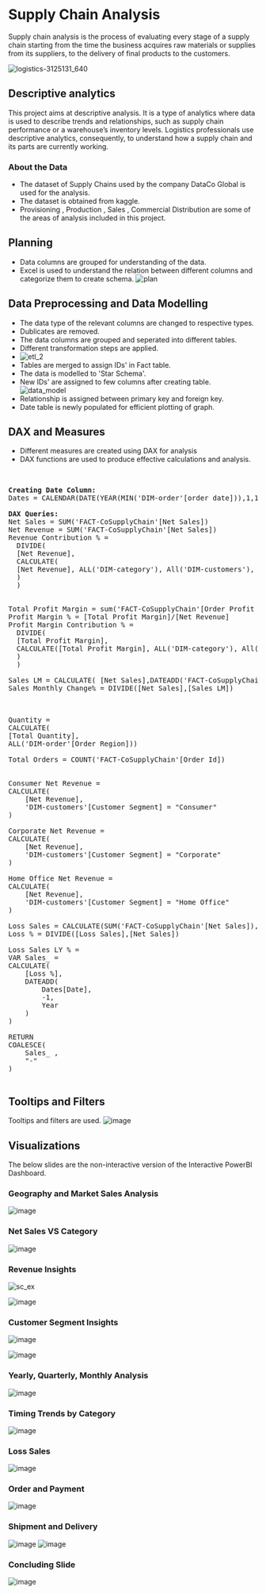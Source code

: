 # Supply Chain Analysis 

Supply chain analysis is the process of evaluating every stage of a supply chain starting from the time the business acquires raw materials or supplies from its suppliers, to the delivery of final products to the customers. 

![logistics-3125131_640](https://github.com/pooja614/PowerBI_Projects_/assets/69869583/2e1d00bc-c371-422e-8390-8580fd5257a7)

## Descriptive analytics
This project aims at descriptive analysis. It is a type of analytics where data is used to describe trends and relationships, such as supply chain performance or a warehouse’s inventory levels. Logistics professionals use descriptive analytics, consequently, to understand how a supply chain and its parts are currently working.  
### About the Data 
* The dataset of Supply Chains used by the company DataCo Global is used for the analysis.
* The dataset is obtained from kaggle.
* Provisioning , Production , Sales , Commercial Distribution are some of the areas of analysis included in this project. 
## Planning 
* Data columns are grouped for understanding of the data.
* Excel is used to understand the relation between different columns and categorize them to create schema.
   ![plan](https://github.com/pooja614/supply_chain/assets/69869583/1c8f0244-b240-49e0-bfb0-21e5c4465613)
## Data Preprocessing and Data Modelling
* The data type of the relevant columns are changed to respective types.
* Dublicates are removed. 
* The data columns are grouped and seperated into different tables.
* Different transformation steps are applied. 
* ![etl_2](https://github.com/pooja614/supply_chain/assets/69869583/775714a3-d6e0-4c46-8982-586ed23165eb)
* Tables are merged to assign IDs' in  Fact table. 
* The data is modelled to 'Star Schema'.
* New IDs' are assigned to few columns after creating table.
![data_model](https://github.com/pooja614/supply_chain/assets/69869583/f7a220ca-9653-4fdc-8c50-8fa29f2aaf1b)
* Relationship is assigned between primary key and foreign key. 
* Date table is newly populated for efficient plotting of graph.



## DAX and Measures
* Different measures are created using DAX for analysis<br>
* DAX functions are used to produce effective calculations and analysis.
<pre>
 

<b>Creating Date Column: </b>
Dates = CALENDAR(DATE(YEAR(MIN('DIM-order'[order date])),1,1), DATE(YEAR(MAX('DIM-order'[order date])), 1,31))

<b>DAX Queries: </b>
Net Sales = SUM('FACT-CoSupplyChain'[Net Sales])
Net Revenue = SUM('FACT-CoSupplyChain'[Net Sales])
Revenue Contribution % = 
  DIVIDE(
  [Net Revenue], 
  CALCULATE(
  [Net Revenue], ALL('DIM-category'), All('DIM-customers'), All('DIM-order'), ALL('DIM-product')
  )
  )


Total Profit Margin = sum('FACT-CoSupplyChain'[Order Profit Per Order])
Profit Margin % = [Total Profit Margin]/[Net Revenue] 
Profit Margin Contribution % =
  DIVIDE(
  [Total Profit Margin], 
  CALCULATE([Total Profit Margin], ALL('DIM-category'), All('DIM-customers'), All('DIM-order'), ALL('DIM-product')
  )
  )

Sales LM = CALCULATE( [Net Sales],DATEADD('FACT-CoSupplyChain'[order date],-1,MONTH))  
Sales Monthly Change% = DIVIDE([Net Sales],[Sales LM])



Quantity = 
CALCULATE(
[Total Quantity],
ALL('DIM-order'[Order Region]))

Total Orders = COUNT('FACT-CoSupplyChain'[Order Id])


Consumer Net Revenue = 
CALCULATE(
    [Net Revenue], 
    'DIM-customers'[Customer Segment] = "Consumer"
)

Corporate Net Revenue = 
CALCULATE(
    [Net Revenue], 
    'DIM-customers'[Customer Segment] = "Corporate"
)

Home Office Net Revenue = 
CALCULATE(
    [Net Revenue], 
    'DIM-customers'[Customer Segment] = "Home Office"
)

Loss Sales = CALCULATE(SUM('FACT-CoSupplyChain'[Net Sales]),'FACT-CoSupplyChain'[Order Item Profit Ratio]<0)
Loss % = DIVIDE([Loss Sales],[Net Sales])

Loss Sales LY % = 
VAR Sales_ = 
CALCULATE(
    [Loss %], 
    DATEADD(
        Dates[Date], 
        -1, 
        Year
    )
)

RETURN 
COALESCE(
    Sales_ , 
    "-"
)

</pre>
## Tooltips and Filters
Tooltips and filters are used. 
![image](https://github.com/pooja614/PowerBI_Projects_/assets/69869583/d94edc56-01fd-4c64-a300-82f79bfcbda4)

## Visualizations 
The below slides are the non-interactive version of the Interactive PowerBI Dashboard. 
### Geography and Market Sales Analysis
![image](https://github.com/pooja614/PowerBI_Projects_/assets/69869583/71f4babd-ea09-4e1f-8943-039de7f446ac) 
### Net Sales VS Category
![image](https://github.com/pooja614/PowerBI_Projects_/assets/69869583/51737056-783b-4e7f-ba28-a1107151ab00)

  
### Revenue Insights
![sc_ex](https://github.com/pooja614/supply_chain/assets/69869583/94fb0e99-5b1a-4c85-8cb7-da22251f89cc)

![image](https://github.com/pooja614/PowerBI_Projects_/assets/69869583/c15a4dda-f160-4270-ba50-30f5a452d916)

### Customer Segment Insights
![image](https://github.com/pooja614/PowerBI_Projects_/assets/69869583/27790315-8ae9-4402-b039-2b33d5ca1321)

![image](https://github.com/pooja614/PowerBI_Projects_/assets/69869583/c7ddca71-8b51-4704-84fd-0bf0c84af28c) 
### Yearly, Quarterly, Monthly Analysis 
![image](https://github.com/pooja614/PowerBI_Projects_/assets/69869583/504ffdfa-fa30-4c01-a3ce-4b36a7206844)
### Timing Trends by Category
![image](https://github.com/pooja614/PowerBI_Projects_/assets/69869583/5a2dd401-dcf6-4278-8c57-6ecab56c06ed)
### Loss Sales 
![image](https://github.com/pooja614/PowerBI_Projects_/assets/69869583/6c08f628-020e-4e8f-9961-63ab6b3ca4c8)
### Order and Payment 
![image](https://github.com/pooja614/PowerBI_Projects_/assets/69869583/b0256445-66fe-4d1a-89c5-20a5b01a96e8)

### Shipment and Delivery 
![image](https://github.com/pooja614/PowerBI_Projects_/assets/69869583/d61de4c2-eaae-4bf5-a250-d2b73ab83662)
![image](https://github.com/pooja614/PowerBI_Projects_/assets/69869583/401236de-f000-4adb-920a-c2c670e41fb9)
### Concluding Slide
![image](https://github.com/pooja614/PowerBI_Projects_/assets/69869583/7269b782-9f44-4ef2-9402-c4c7a98e61b5)

